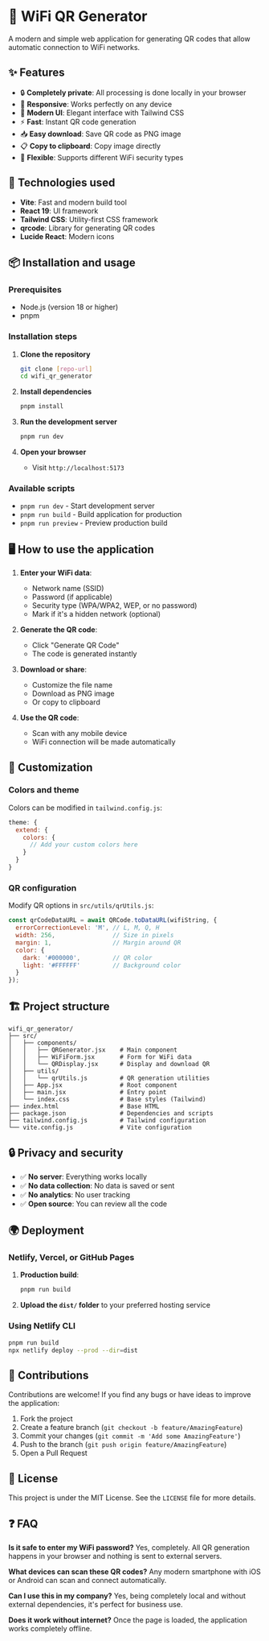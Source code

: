 # 📱 WiFi QR Generator

A modern and simple web application for generating QR codes that allow automatic connection to WiFi networks.

## ✨ Features

- 🔒 **Completely private**: All processing is done locally in your browser
- 📱 **Responsive**: Works perfectly on any device
- 🎨 **Modern UI**: Elegant interface with Tailwind CSS
- ⚡ **Fast**: Instant QR code generation
- 📥 **Easy download**: Save QR code as PNG image
- 📋 **Copy to clipboard**: Copy image directly
- 🔧 **Flexible**: Supports different WiFi security types

## 🚀 Technologies used

- **Vite**: Fast and modern build tool
- **React 19**: UI framework
- **Tailwind CSS**: Utility-first CSS framework
- **qrcode**: Library for generating QR codes
- **Lucide React**: Modern icons

## 📦 Installation and usage

### Prerequisites
- Node.js (version 18 or higher)
- pnpm

### Installation steps

1. **Clone the repository**
   ```bash
   git clone [repo-url]
   cd wifi_qr_generator
   ```

2. **Install dependencies**
   ```bash
   pnpm install
   ```

3. **Run the development server**
   ```bash
   pnpm run dev
   ```

4. **Open your browser**
   - Visit `http://localhost:5173`

### Available scripts

- `pnpm run dev` - Start development server
- `pnpm run build` - Build application for production
- `pnpm run preview` - Preview production build

## 🖥️ How to use the application

1. **Enter your WiFi data**:
   - Network name (SSID)
   - Password (if applicable)
   - Security type (WPA/WPA2, WEP, or no password)
   - Mark if it's a hidden network (optional)

2. **Generate the QR code**:
   - Click "Generate QR Code"
   - The code is generated instantly

3. **Download or share**:
   - Customize the file name
   - Download as PNG image
   - Or copy to clipboard

4. **Use the QR code**:
   - Scan with any mobile device
   - WiFi connection will be made automatically

## 🔧 Customization

### Colors and theme
Colors can be modified in `tailwind.config.js`:

```javascript
theme: {
  extend: {
    colors: {
      // Add your custom colors here
    }
  }
}
```

### QR configuration
Modify QR options in `src/utils/qrUtils.js`:

```javascript
const qrCodeDataURL = await QRCode.toDataURL(wifiString, {
  errorCorrectionLevel: 'M', // L, M, Q, H
  width: 256,                // Size in pixels
  margin: 1,                 // Margin around QR
  color: {
    dark: '#000000',         // QR color
    light: '#FFFFFF'         // Background color
  }
});
```

## 🏗️ Project structure

```
wifi_qr_generator/
├── src/
│   ├── components/
│   │   ├── QRGenerator.jsx    # Main component
│   │   ├── WiFiForm.jsx       # Form for WiFi data
│   │   └── QRDisplay.jsx      # Display and download QR
│   ├── utils/
│   │   └── qrUtils.js         # QR generation utilities
│   ├── App.jsx                # Root component
│   ├── main.jsx               # Entry point
│   └── index.css              # Base styles (Tailwind)
├── index.html                 # Base HTML
├── package.json               # Dependencies and scripts
├── tailwind.config.js         # Tailwind configuration
└── vite.config.js             # Vite configuration
```

## 🔒 Privacy and security

- ✅ **No server**: Everything works locally
- ✅ **No data collection**: No data is saved or sent
- ✅ **No analytics**: No user tracking
- ✅ **Open source**: You can review all the code

## 🌍 Deployment

### Netlify, Vercel, or GitHub Pages

1. **Production build**:
   ```bash
   pnpm run build
   ```

2. **Upload the `dist/` folder** to your preferred hosting service

### Using Netlify CLI

```bash
pnpm run build
npx netlify deploy --prod --dir=dist
```

## 🤝 Contributions

Contributions are welcome! If you find any bugs or have ideas to improve the application:

1. Fork the project
2. Create a feature branch (`git checkout -b feature/AmazingFeature`)
3. Commit your changes (`git commit -m 'Add some AmazingFeature'`)
4. Push to the branch (`git push origin feature/AmazingFeature`)
5. Open a Pull Request

## 📄 License

This project is under the MIT License. See the `LICENSE` file for more details.

## ❓ FAQ

**Is it safe to enter my WiFi password?**
Yes, completely. All QR generation happens in your browser and nothing is sent to external servers.

**What devices can scan these QR codes?**
Any modern smartphone with iOS or Android can scan and connect automatically.

**Can I use this in my company?**
Yes, being completely local and without external dependencies, it's perfect for business use.

**Does it work without internet?**
Once the page is loaded, the application works completely offline.